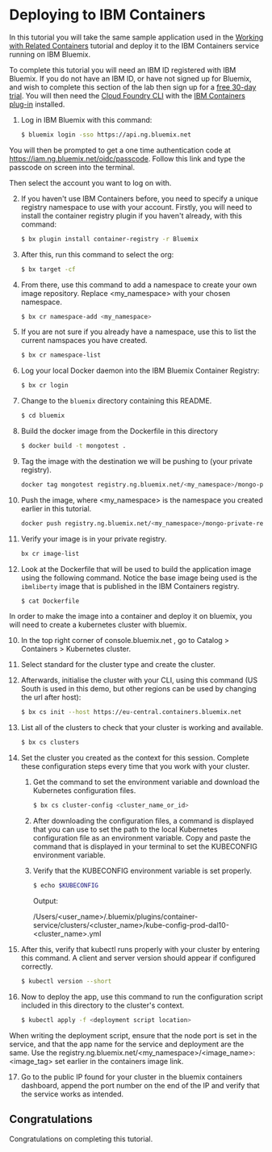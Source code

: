 # Deploying to IBM Containers

In this tutorial you will take the same sample application used in the [Working with Related Containers](../compose) tutorial and deploy it to the IBM Containers service running on IBM Bluemix.

To complete this tutorial you will need an IBM ID registered with IBM Bluemix. If you do not have an IBM ID, or have not signed up for Bluemix, and wish to complete this section of the lab then sign up for a [free 30-day trial](https://console.ng.bluemix.net/registration/). You will then need the [Cloud Foundry CLI](http://docs.cloudfoundry.org/cf-cli/install-go-cli.html) with the [IBM Containers plug-in](https://console.ng.bluemix.net/docs/containers/container_cli_cfic.html) installed.

1. Log in IBM Bluemix with this command:

    ```bash
    $ bluemix login -sso https://api.ng.bluemix.net
    ```

You will then be prompted to get a one time authentication code at https://iam.ng.bluemix.net/oidc/passcode. Follow this link and type the passcode on screen into the terminal.

Then select the account you want to log on with.

2. If you haven't use IBM Containers before, you need to specify a unique registry namespace to use with your account. Firstly, you will need to install the container registry plugin if you haven't already, with this command:

    ```bash
    $ bx plugin install container-registry -r Bluemix
    ```

2. After this, run this command to select the org:

    ```bash
    $ bx target -cf
    ```

2. From there, use this command to add a namespace to create your own image repository. Replace <my_namespace> with your chosen namespace.

    ```bash
    $ bx cr namespace-add <my_namespace>
    ```

2. If you are not sure if you already have a namespace, use this to list the current namspaces you have created.

    ```bash
    $ bx cr namespace-list
    ```

3. Log your local Docker daemon into the IBM Bluemix Container Registry:

    ```bash
    $ bx cr login
    ```

4. Change to the `bluemix` directory containing this README.

    ```bash
    $ cd bluemix
    ```

5. Build the docker image from the Dockerfile in this directory

    ```bash
    $ docker build -t mongotest .
    ```

6. Tag the image with the destination we will be pushing to (your private registry).

    ```bash
    docker tag mongotest registry.ng.bluemix.net/<my_namespace>/mongo-private-registry:latest
    ```

7. Push the image, where <my_namespace> is the namespace you created earlier in this tutorial.

    ```bash
    docker push registry.ng.bluemix.net/<my_namespace>/mongo-private-registry:latest
    ```

8. Verify your image is in your private registry.

    ```bash
    bx cr image-list
    ```

9. Look at the Dockerfile that will be used to build the application image using the following command. Notice the base image being used is the `ibmliberty` image that is published in the IBM Containers registry.

    ```bash
    $ cat Dockerfile
    ```

In order to make the image into a container and deploy it on bluemix, you will need to create a kubernetes cluster with bluemix.

10. In the top right corner of console.bluemix.net , go to Catalog > Containers > Kubernetes cluster.

11. Select standard for the cluster type and create the cluster.

12. Afterwards, initialise the cluster with your CLI, using this command (US South is used in this demo, but other regions can be used by changing the url after host):

    ```bash
    $ bx cs init --host https://eu-central.containers.bluemix.net
    ```

13. List all of the clusters to check that your cluster is working and available.

    ```bash
    $ bx cs clusters
    ```

14. Set the cluster you created as the context for this session. Complete these configuration steps every time that you work with your cluster.

    1. Get the command to set the environment variable and download the Kubernetes configuration files.

        ```bash
        $ bx cs cluster-config <cluster_name_or_id>
        ```

    2. After downloading the configuration files, a command is displayed that you can use to set the path to the local Kubernetes configuration file as an environment variable. Copy and paste the command that is displayed in your terminal to set the KUBECONFIG environment variable.

    3. Verify that the KUBECONFIG environment variable is set properly.

        ```bash
        $ echo $KUBECONFIG
        ```

        Output:

        /Users/<user_name>/.bluemix/plugins/container-service/clusters/<cluster_name>/kube-config-prod-dal10-<cluster_name>.yml

15. After this, verify that kubectl runs properly with your cluster by entering this command. A client and server version should appear if configured correctly.

    ```bash
    $ kubectl version --short
    ```

16. Now to deploy the app, use this command to run the configuration script included in this directory to the cluster's context.

    ```bash
    $ kubectl apply -f <deployment script location>
    ```

When writing the deployment script, ensure that the node port is set in the service, and that the app name for the service and deployment are the same. Use the registry.ng.bluemix.net/<my_namespace>/<image_name>:<image_tag> set earlier in the containers image link.

17. Go to the public IP found for your cluster in the bluemix containers dashboard, append the port number on the end of the IP and verify that the service works as intended.

## Congratulations

Congratulations on completing this tutorial.
